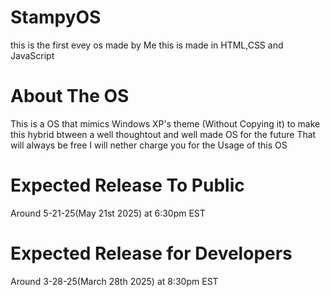 # StampyOS
this is the first evey os made by Me this is made in HTML,CSS and JavaScript
# About The OS
This is a OS that mimics Windows XP's theme (Without Copying it) to make this hybrid btween a well thoughtout and well made OS for the future That will always be free I will nether charge you for the Usage of this OS  
# Expected Release To Public 
Around 5-21-25(May 21st 2025) at 6:30pm EST
# Expected Release for Developers
Around 3-28-25(March 28th 2025) at 8:30pm EST

